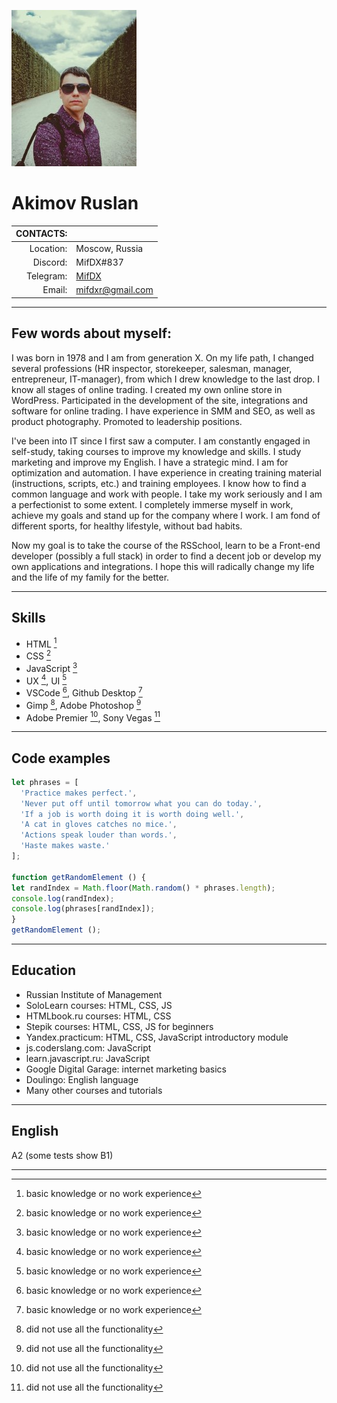 ![photo](https://github.com/MifDX/test1/blob/master/20150729_200.jpg?raw=true)
# Akimov Ruslan

|CONTACTS:||
| ---:|:--- |
| Location:| Moscow, Russia |
|  Discord:| MifDX#837 |
| Telegram:| [MifDX](https://t.me/mifdx)|
|    Email:| [mifdxr@gmail.com](mailto:mifdxr@gmail.com)|

---
## Few words about myself:

I was born in 1978 and I am from generation X. On my life path, I changed several professions (HR inspector, storekeeper, salesman, manager, entrepreneur, IT-manager), from which I drew knowledge to the last drop. I know all stages of online trading. I created my own online store in WordPress. Participated in the development of the site, integrations and software for online trading. I have experience in SMM and SEO, as well as product photography. Promoted to leadership positions.

I've been into IT since I first saw a computer. I am constantly engaged in self-study, taking courses to improve my knowledge and skills. I study marketing and improve my English. I have a strategic mind. I am for optimization and automation. I have experience in creating training material (instructions, scripts, etc.) and training employees. I know how to find a common language and work with people. I take my work seriously and I am a perfectionist to some extent. I completely immerse myself in work, achieve my goals and stand up for the company where I work. I am fond of different sports, for healthy lifestyle, without bad habits.

Now my goal is to take the course of the RSSchool, learn to be a Front-end developer (possibly a full stack) in order to find a decent job or develop my own applications and integrations. I hope this will radically change my life and the life of my family for the better.

---

## Skills

* HTML [^1]
* CSS [^1]
* JavaScript [^1]
* UX [^1], UI [^1]
* VSCode [^1], Github Desktop [^1]
* Gimp [^2], Adobe Photoshop [^2]
* Adobe Premier [^2], Sony Vegas [^2]

[^1]: basic knowledge or no work experience  
[^2]: did not use all the functionality

---

## Code examples

```javascript
let phrases = [
  'Practice makes perfect.',
  'Never put off until tomorrow what you can do today.',
  'If a job is worth doing it is worth doing well.',
  'A cat in gloves catches no mice.',
  'Actions speak louder than words.',
  'Haste makes waste.'
];

function getRandomElement () {
let randIndex = Math.floor(Math.random() * phrases.length);
console.log(randIndex);
console.log(phrases[randIndex]);
}
getRandomElement ();
```

---

## Education

* Russian Institute of Management
* SoloLearn courses: HTML, CSS, JS
* HTMLbook.ru courses: HTML, CSS
* Stepik courses: HTML, CSS, JS for beginners
* Yandex.practicum: HTML, CSS, JavaScript introductory module
* js.coderslang.com: JavaScript
* learn.javascript.ru: JavaScript
* Google Digital Garage: internet marketing basics
* Doulingo: English language
* Many other courses and tutorials

---

## English

A2 (some tests show B1)

---